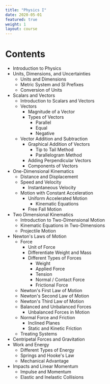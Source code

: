 ```yaml
---
title: "Physics I"
date: 2020-05-01
featured: true
weight: 1
layout: course
---
```


# Contents
- Introduction to Physics
- Units, Dimensions, and Uncertainties
	- Units and Dimensions
	- Metric System and SI Prefixes
	- Conversion of Units
- Scalars and Vectors
	- Introduction to Scalars and Vectors
	- Vectors
		- Magnitude of a Vector
		- Types of Vectors
			- Parallel
			- Equal
			- Negative
	- Vector Addition and Subtraction
		- Graphical Addition of Vectors
			- Tip to Tail Method
			- Parallelogram Method
		- Adding Perpendicular Vectors
		- Components of Vectors
- One-Dimensional Kinematics
	- Distance and Displacement
	- Speed and Velocity
		- Instantaneous Velocity
	- Motion with Constant Acceleration
		- Uniform Accelerated Motion
			- Kinematic Equations
		- Free Fall Motion
- Two Dimensional Kinematics
	- Introduction to Two-Dimensional Motion
	- Kinematic Equations in Two-Dimensions
	- Projectile Motion
- Newton's Laws of Motion
	- Force
		- Unit of Force
		- Differentiate Weight and Mass
		- Different Types of Forces
			- Weight
			- Applied Force
			- Tension
			- Normal / Contact Force
			- Frictional Force
	- Newton's First Law of Motion
	- Newton's Second Law of Motion
	- Newton's Third Law of Motion
	- Balanced and Unbalanced Forces
		- Unbalanced Forces in Motion
	- Normal Force and Friction
		- Inclined Planes
		- Static and Kinetic Friction
	- Treating Systems
- Centripetal Forces and Gravitation
- Work and Energy
	- Different Types of Energy
	- Springs and Hooke's Law
	- Mechanical Advantage
- Impacts and Linear Momentum
	- Impulse and Momentum
	- Elastic and Inelastic Collisions
